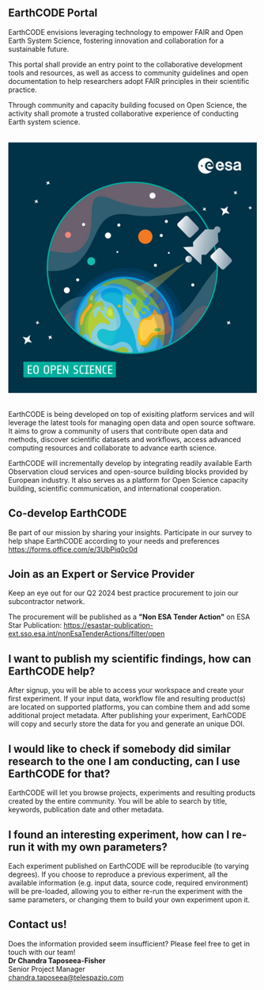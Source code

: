 ## EarthCODE Portal <!--{as="esa-main-section"}-->

EarthCODE envisions leveraging technology to empower FAIR and Open Earth System Science, 
fostering innovation and collaboration for a sustainable future.

This portal shall provide an entry point to the collaborative
development tools and resources, as well as access to community
guidelines and open documentation to help researchers adopt FAIR
principles in their scientific practice.

Through community and capacity building focused on Open Science, the
activity shall promote a trusted collaborative experience of
conducting Earth system science.

## <!--{as="div" style="display: flex; width: 100%; justify-content: center"}-->
![Landing page image](OpenScience.png) <!--{style="width: 100%; max-width: 50vw"}-->

## <!--{as="esa-main-section"}-->
EarthCODE is being developed on top of exisiting platform services and will 
leverage the latest tools for managing open data and open source software. 
It aims to grow a community of users that contribute open data and methods, 
discover scientific datasets and workflows, access advanced computing resources 
and collaborate to advance earth science. 

EarthCODE will incrementally develop by integrating readily available Earth Observation 
cloud services and open-source building blocks provided by European industry. 
It also serves as a platform for Open Science capacity building, scientific communication,
and international cooperation.

## Co-develop EarthCODE<!--{as="esa-main-section"}-->
Be part of our mission by sharing your insights. 
Participate in our survey to help shape EarthCODE according to your needs and preferences https://forms.office.com/e/3UbPiq0c0d 

## Join as an Expert or Service Provider<!--{as="esa-main-section"}-->
Keep an eye out for our Q2 2024 best practice procurement to join our subcontractor network.

The procurement will be published as a **"Non ESA Tender Action"** on ESA Star Publication: https://esastar-publication-ext.sso.esa.int/nonEsaTenderActions/filter/open


## I want to publish my scientific findings, how can EarthCODE help? <!--{as="esa-main-section"}-->
After signup, you will be able to access your workspace and create
your first experiment. If your input data, workflow file and resulting
product(s) are located on supported platforms, you can combine them
and add some additional project metadata. After publishing your
experiment, EarhCODE will copy and securly store the data for you and
generate an unique DOI.

## I would like to check if somebody did similar research to the one I am conducting, can I use EarthCODE for that? <!--{as="esa-main-section"}-->
EarthCODE will let you browse projects, experiments and resulting
products created by the entire community. You will be able to search
by title, keywords, publication date and other
metadata.

## I found an interesting experiment, how can I re-run it with my own parameters? <!--{as="esa-main-section"}-->
Each experiment published on EarthCODE will be reproducible (to
varying degrees). If you choose to reproduce a previous experiment,
all the available information (e.g. input data, source code, required
environment) will be pre-loaded, allowing you to either re-run the
experiment with the same parameters, or changing them to build your
own experiment upon it.

## Contact us! 
Does the information provided seem insufficient? Please feel free to get in touch with our team! 
<br>
<b>Dr Chandra Taposeea-Fisher</b><br>
Senior Project Manager<br>
chandra.taposeea@telespazio.com<br>
